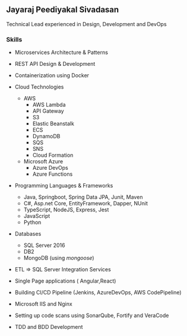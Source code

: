 ## Jayaraj Peediyakal Sivadasan

Technical Lead experienced in Design, Development and DevOps 

### Skills

- Microservices Architecture & Patterns

- REST API  Design & Development 

- Containerization using Docker

- Cloud Technologies
  - AWS 
    - AWS Lambda
    - API Gateway
    - S3
    - Elastic Beanstalk 
    - ECS
    - DynamoDB
    - SQS 
    - SNS
    - Cloud Formation
  - Microsoft Azure
    - Azure DevOps
    - Azure Functions

- Programming Languages & Frameworks
  - Java, Springboot, Spring Data JPA, Junit, Maven
  - C#, Asp.net Core, EntityFramework, Dapper, NUnit
  - TypeScript, NodeJS, Express, Jest
  - JavaScript
  - Python

- Databases
  - SQL Server 2016
  - DB2
  - MongoDB (using _mongoose_)

- ETL => SQL Server Integration Services

- Single Page applications ( Angular,React)

- Building CI/CD Pipeline (Jenkins, AzureDevOps, AWS CodePipeline)

- Microsoft IIS and Nginx

- Setting up code scans using SonarQube, Fortify and VeraCode

- TDD and BDD Development
